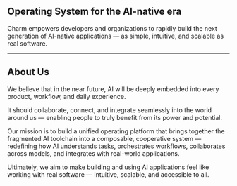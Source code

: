 ## Operating System for the AI-native era

Charm empowers developers and organizations to rapidly build the next generation of AI-native applications — as simple, intuitive, and scalable as real software.

---

## About Us

We believe that in the near future, AI will be deeply embedded into every product, workflow, and daily experience.

It should collaborate, connect, and integrate seamlessly into the world around us — enabling people to truly benefit from its power and potential.

Our mission is to build a unified operating platform that brings together the fragmented AI toolchain into a composable, cooperative system — redefining how AI understands tasks, orchestrates workflows, collaborates across models, and integrates with real-world applications.

Ultimately, we aim to make building and using AI applications feel like working with real software — intuitive, scalable, and accessible to all.

